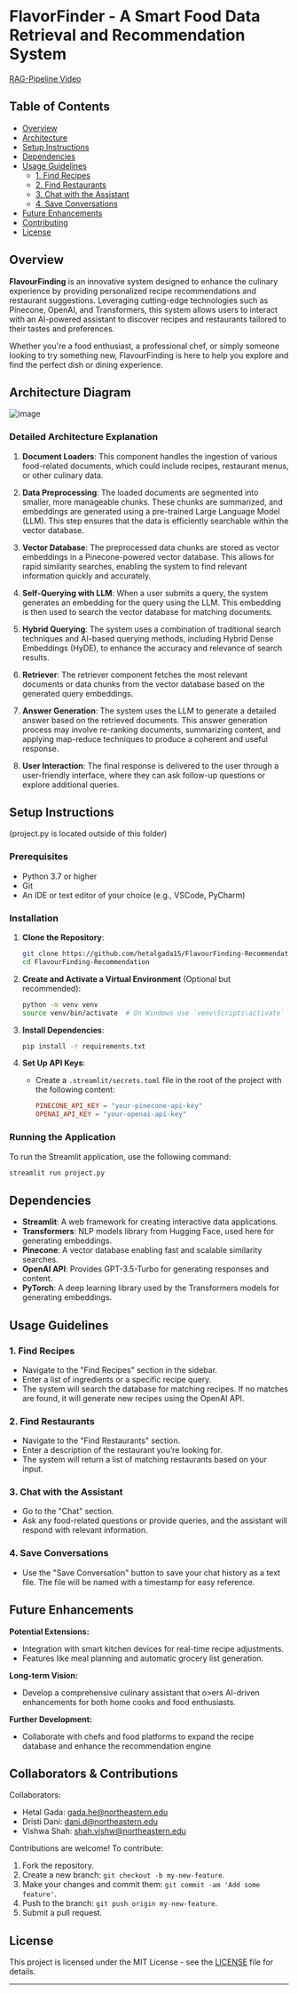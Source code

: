 # FlavorFinder - A Smart Food Data Retrieval and Recommendation System

[RAG-Pipeline Video](https://youtu.be/SeEZs1P1Cm8)

## Table of Contents

- [Overview](#overview)
- [Architecture](#architecture)
- [Setup Instructions](#setup-instructions)
- [Dependencies](#dependencies)
- [Usage Guidelines](#usage-guidelines)
  - [1. Find Recipes](#1-find-recipes)
  - [2. Find Restaurants](#2-find-restaurants)
  - [3. Chat with the Assistant](#3-chat-with-the-assistant)
  - [4. Save Conversations](#4-save-conversations)
- [Future Enhancements](#future-enhancements)
- [Contributing](#contributing)
- [License](#license)

## Overview

**FlavourFinding** is an innovative system designed to enhance the culinary experience by providing personalized recipe recommendations and restaurant suggestions. Leveraging cutting-edge technologies such as Pinecone, OpenAI, and Transformers, this system allows users to interact with an AI-powered assistant to discover recipes and restaurants tailored to their tastes and preferences.

Whether you're a food enthusiast, a professional chef, or simply someone looking to try something new, FlavourFinding is here to help you explore and find the perfect dish or dining experience.

## Architecture Diagram

![image](https://github.com/user-attachments/assets/4406e735-59a3-4cf2-b8e9-e6391aa31f01)

### Detailed Architecture Explanation

1. **Document Loaders**: This component handles the ingestion of various food-related documents, which could include recipes, restaurant menus, or other culinary data.

2. **Data Preprocessing**: The loaded documents are segmented into smaller, more manageable chunks. These chunks are summarized, and embeddings are generated using a pre-trained Large Language Model (LLM). This step ensures that the data is efficiently searchable within the vector database.

3. **Vector Database**: The preprocessed data chunks are stored as vector embeddings in a Pinecone-powered vector database. This allows for rapid similarity searches, enabling the system to find relevant information quickly and accurately.

4. **Self-Querying with LLM**: When a user submits a query, the system generates an embedding for the query using the LLM. This embedding is then used to search the vector database for matching documents.

5. **Hybrid Querying**: The system uses a combination of traditional search techniques and AI-based querying methods, including Hybrid Dense Embeddings (HyDE), to enhance the accuracy and relevance of search results.

6. **Retriever**: The retriever component fetches the most relevant documents or data chunks from the vector database based on the generated query embeddings.

7. **Answer Generation**: The system uses the LLM to generate a detailed answer based on the retrieved documents. This answer generation process may involve re-ranking documents, summarizing content, and applying map-reduce techniques to produce a coherent and useful response.

8. **User Interaction**: The final response is delivered to the user through a user-friendly interface, where they can ask follow-up questions or explore additional queries.

## Setup Instructions
(project.py is located outside of this folder)

### Prerequisites

- Python 3.7 or higher
- Git
- An IDE or text editor of your choice (e.g., VSCode, PyCharm)

### Installation

1. **Clone the Repository**:
    ```bash
    git clone https://github.com/hetalgada15/FlavourFinding-Recommendation.git
    cd FlavourFinding-Recommendation
    ```

2. **Create and Activate a Virtual Environment** (Optional but recommended):
    ```bash
    python -m venv venv
    source venv/bin/activate  # On Windows use `venv\Scripts\activate`
    ```

3. **Install Dependencies**:
    ```bash
    pip install -r requirements.txt
    ```

4. **Set Up API Keys**:
    - Create a `.streamlit/secrets.toml` file in the root of the project with the following content:
      ```toml
      PINECONE_API_KEY = "your-pinecone-api-key"
      OPENAI_API_KEY = "your-openai-api-key"
      ```

### Running the Application

To run the Streamlit application, use the following command:

```bash
streamlit run project.py
```

## Dependencies

- **Streamlit**: A web framework for creating interactive data applications.
- **Transformers**: NLP models library from Hugging Face, used here for generating embeddings.
- **Pinecone**: A vector database enabling fast and scalable similarity searches.
- **OpenAI API**: Provides GPT-3.5-Turbo for generating responses and content.
- **PyTorch**: A deep learning library used by the Transformers models for generating embeddings.

## Usage Guidelines

### 1. Find Recipes

- Navigate to the "Find Recipes" section in the sidebar.
- Enter a list of ingredients or a specific recipe query.
- The system will search the database for matching recipes. If no matches are found, it will generate new recipes using the OpenAI API.

### 2. Find Restaurants

- Navigate to the "Find Restaurants" section.
- Enter a description of the restaurant you’re looking for.
- The system will return a list of matching restaurants based on your input.

### 3. Chat with the Assistant

- Go to the "Chat" section.
- Ask any food-related questions or provide queries, and the assistant will respond with relevant information.

### 4. Save Conversations

- Use the "Save Conversation" button to save your chat history as a text file. The file will be named with a timestamp for easy reference.

## Future Enhancements

**Potential Extensions:**
 - Integration with smart kitchen devices for real-time recipe adjustments.
 - Features like meal planning and automatic grocery list generation.

**Long-term Vision:**
 - Develop a comprehensive culinary assistant that o>ers AI-driven enhancements for both 
home cooks and food enthusiasts.

**Further Development:**
 - Collaborate with chefs and food platforms to expand the recipe database and enhance 
the recommendation engine


## Collaborators & Contributions

Collaborators: 
- Hetal Gada: gada.he@northeastern.edu
- Dristi Dani: dani.d@northeastern.edu
- Vishwa Shah: shah.vishw@northeastern.edu

Contributions are welcome! To contribute:

1. Fork the repository.
2. Create a new branch: `git checkout -b my-new-feature`.
3. Make your changes and commit them: `git commit -am 'Add some feature'`.
4. Push to the branch: `git push origin my-new-feature`.
5. Submit a pull request.

## License

This project is licensed under the MIT License - see the [LICENSE](https://github.com/hetalgada15/FlavourFinding-Recommendation/blob/main/LICENSE) file for details.

---
